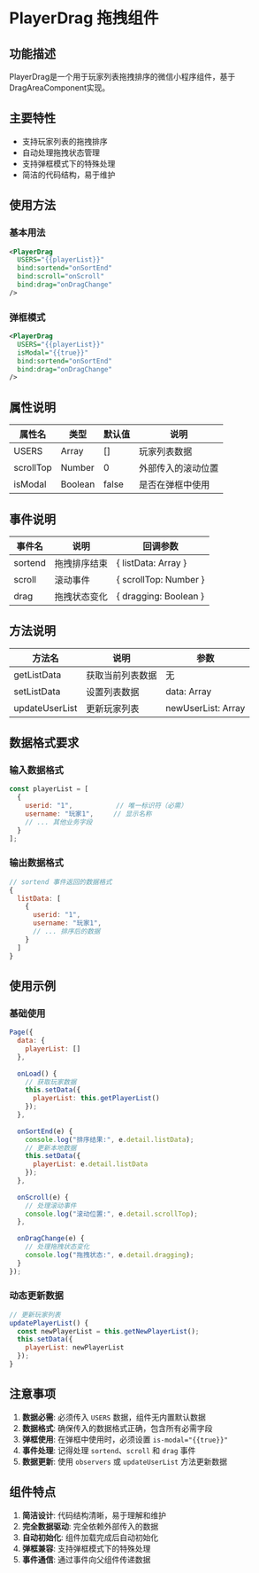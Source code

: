 # PlayerDrag 拖拽组件

## 功能描述
PlayerDrag是一个用于玩家列表拖拽排序的微信小程序组件，基于DragAreaComponent实现。

## 主要特性
- 支持玩家列表的拖拽排序
- 自动处理拖拽状态管理
- 支持弹框模式下的特殊处理
- 简洁的代码结构，易于维护

## 使用方法

### 基本用法
```xml
<PlayerDrag 
  USERS="{{playerList}}" 
  bind:sortend="onSortEnd"
  bind:scroll="onScroll"
  bind:drag="onDragChange"
/>
```

### 弹框模式
```xml
<PlayerDrag 
  USERS="{{playerList}}" 
  isModal="{{true}}"
  bind:sortend="onSortEnd"
  bind:drag="onDragChange"
/>
```

## 属性说明

| 属性名 | 类型 | 默认值 | 说明 |
|--------|------|--------|------|
| USERS | Array | [] | 玩家列表数据 |
| scrollTop | Number | 0 | 外部传入的滚动位置 |
| isModal | Boolean | false | 是否在弹框中使用 |

## 事件说明

| 事件名 | 说明 | 回调参数 |
|--------|------|----------|
| sortend | 拖拽排序结束 | { listData: Array } |
| scroll | 滚动事件 | { scrollTop: Number } |
| drag | 拖拽状态变化 | { dragging: Boolean } |

## 方法说明

| 方法名 | 说明 | 参数 |
|--------|------|------|
| getListData | 获取当前列表数据 | 无 |
| setListData | 设置列表数据 | data: Array |
| updateUserList | 更新玩家列表 | newUserList: Array |

## 数据格式要求

### 输入数据格式
```javascript
const playerList = [
  {
    userid: "1",           // 唯一标识符（必需）
    username: "玩家1",     // 显示名称
    // ... 其他业务字段
  }
];
```

### 输出数据格式
```javascript
// sortend 事件返回的数据格式
{
  listData: [
    {
      userid: "1",
      username: "玩家1",
      // ... 排序后的数据
    }
  ]
}
```

## 使用示例

### 基础使用
```javascript
Page({
  data: {
    playerList: []
  },
  
  onLoad() {
    // 获取玩家数据
    this.setData({
      playerList: this.getPlayerList()
    });
  },
  
  onSortEnd(e) {
    console.log("排序结果:", e.detail.listData);
    // 更新本地数据
    this.setData({
      playerList: e.detail.listData
    });
  },
  
  onScroll(e) {
    // 处理滚动事件
    console.log("滚动位置:", e.detail.scrollTop);
  },
  
  onDragChange(e) {
    // 处理拖拽状态变化
    console.log("拖拽状态:", e.detail.dragging);
  }
});
```

### 动态更新数据
```javascript
// 更新玩家列表
updatePlayerList() {
  const newPlayerList = this.getNewPlayerList();
  this.setData({
    playerList: newPlayerList
  });
}
```

## 注意事项

1. **数据必需**: 必须传入 `USERS` 数据，组件无内置默认数据
2. **数据格式**: 确保传入的数据格式正确，包含所有必需字段
3. **弹框使用**: 在弹框中使用时，必须设置 `is-modal="{{true}}"`
4. **事件处理**: 记得处理 `sortend`、`scroll` 和 `drag` 事件
5. **数据更新**: 使用 `observers` 或 `updateUserList` 方法更新数据

## 组件特点

1. **简洁设计**: 代码结构清晰，易于理解和维护
2. **完全数据驱动**: 完全依赖外部传入的数据
3. **自动初始化**: 组件加载完成后自动初始化
4. **弹框兼容**: 支持弹框模式下的特殊处理
5. **事件通信**: 通过事件向父组件传递数据
